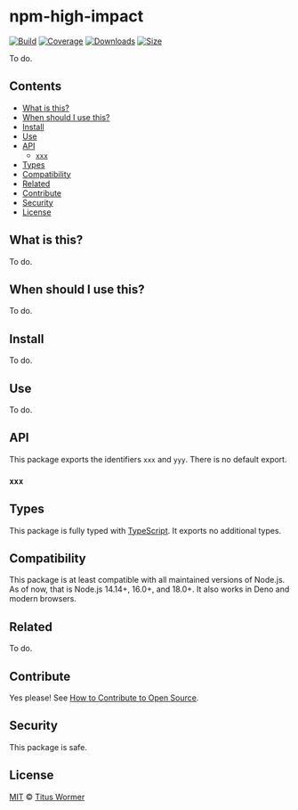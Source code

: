 # npm-high-impact

[![Build][build-badge]][build]
[![Coverage][coverage-badge]][coverage]
[![Downloads][downloads-badge]][downloads]
[![Size][size-badge]][size]

To do.

## Contents

*   [What is this?](#what-is-this)
*   [When should I use this?](#when-should-i-use-this)
*   [Install](#install)
*   [Use](#use)
*   [API](#api)
    *   [`xxx`](#xxx)
*   [Types](#types)
*   [Compatibility](#compatibility)
*   [Related](#related)
*   [Contribute](#contribute)
*   [Security](#security)
*   [License](#license)

## What is this?

To do.

## When should I use this?

To do.

## Install

To do.

## Use

To do.

## API

This package exports the identifiers `xxx` and `yyy`.
There is no default export.

### `xxx`

## Types

This package is fully typed with [TypeScript][].
It exports no additional types.

## Compatibility

This package is at least compatible with all maintained versions of Node.js.
As of now, that is Node.js 14.14+, 16.0+, and 18.0+.
It also works in Deno and modern browsers.

## Related

To do.

## Contribute

Yes please!
See [How to Contribute to Open Source][contribute].

## Security

This package is safe.

## License

[MIT][license] © [Titus Wormer][author]

<!-- Definitions -->

[build-badge]: https://github.com/wooorm/npm-high-impact/workflows/main/badge.svg

[build]: https://github.com/wooorm/npm-high-impact/actions

[coverage-badge]: https://img.shields.io/codecov/c/github/wooorm/npm-high-impact.svg

[coverage]: https://codecov.io/github/wooorm/npm-high-impact

[downloads-badge]: https://img.shields.io/npm/dm/npm-high-impact.svg

[downloads]: https://www.npmjs.com/package/npm-high-impact

[size-badge]: https://img.shields.io/bundlephobia/minzip/npm-high-impact.svg

[size]: https://bundlephobia.com/result?p=npm-high-impact

[typescript]: https://www.typescriptlang.org

[contribute]: https://opensource.guide/how-to-contribute/

[license]: license

[author]: https://wooorm.com
